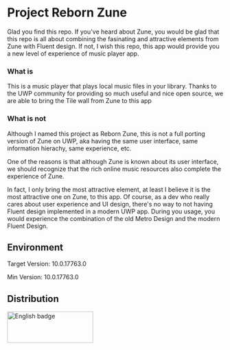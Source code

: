 # Project Reborn Zune

Glad you find this repo. If you've heard about Zune, you would be glad that this repo is all about combining the fasinating and attractive elements from Zune with Fluent design.
If not, I wish this repo, this app would provide you a new level of experience of music player app.

### What is
This is a music player that plays local music files in your library. Thanks to the UWP community for providing so much useful and nice open source, we are able to bring the Tile wall from Zune to this app

### What is not
Although I named this project as Reborn Zune, this is not a full porting version of Zune on UWP, 
aka having the same user interface, same information hierachy, same experience, etc.

One of the reasons is that although Zune is known about its user interface, 
we should recognize that the rich online music resources also complete the experience of Zune.

In fact, I only bring the most attractive element, at least I believe it is the most attractive one on Zune, to this app. 
Of course, as a dev who really cares about user experience and UI design, 
there's no way to not having Fluent design implemented in a modern UWP app. 
During you usage, you would experience the combination of the old Metro Design and the modern Fluent Design.


## Environment
Target Version: 10.0.17763.0

Min Version: 10.0.17763.0

## Distribution
<a href='//www.microsoft.com/store/apps/9MWK5C8DFM1P?cid=storebadge&ocid=badge'><img src='https://assets.windowsphone.com/85864462-9c82-451e-9355-a3d5f874397a/English_get-it-from-MS_InvariantCulture_Default.png' alt='English badge' width="200px" height="73px"/></a>

## 
